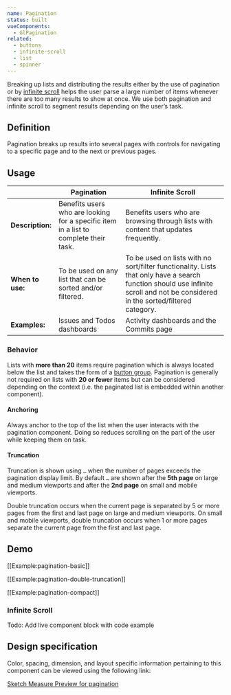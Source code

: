 ```yaml
---
name: Pagination
status: built
vueComponents:
  - GlPagination
related:
  - buttons
  - infinite-scroll
  - list
  - spinner
---
```


Breaking up lists and distributing the results either by the use of pagination or by [infinite scroll](/components/infinite-scroll) helps the user parse a large number of items whenever there are too many results to show at once. We use both pagination and infinite scroll to segment results depending on the user’s task.

## Definition

Pagination breaks up results into several pages with controls for navigating to a specific page and to the next or previous pages.

## Usage

| | Pagination | Infinite Scroll |
| ----- | ---------- | --------------- |
| **Description:** | Benefits users who are looking for a specific item in a list to complete their task. | Benefits users who are browsing through lists with content that updates frequently. |
| **When to use:** | To be used on any list that can be sorted and/or filtered. | To be used on lists with no sort/filter functionality. Lists that only have a search function should use infinite scroll and not be considered in the sorted/filtered category. |
| **Examples:** | Issues and Todos dashboards | Activity dashboards and the Commits page |

### Behavior

Lists with **more than 20** items require pagination which is always located below the list and takes the form of a [button group](/components/buttons/#group). Pagination is generally not required on lists with **20 or fewer** items but can be considered depending on the context (i.e. the paginated list is embedded within another component).

#### Anchoring

Always anchor to the top of the list when the user interacts with the pagination component. Doing so reduces scrolling on the part of the user while keeping them on task.

#### Truncation

Truncation is shown using `…` when the number of pages exceeds the pagination display limit. By default `…` are shown after the **5th page** on large and medium viewports and after the **2nd page** on small and mobile viewports.

Double truncation occurs when the current page is separated by 5 or more pages from the first and last page on large and medium viewports. On small and mobile viewports, double truncation occurs when 1 or more pages separate the current page from the first and last page.

## Demo

[[Example:pagination-basic]]

[[Example:pagination-double-truncation]]

[[Example:pagination-compact]]

### Infinite Scroll

Todo: Add live component block with code example

## Design specification

Color, spacing, dimension, and layout specific information pertaining to this component can be viewed using the following link:

[Sketch Measure Preview for pagination](https://gitlab-org.gitlab.io/gitlab-design/hosted/andy/ce%23133-Pagination-components-spec-previews/)
